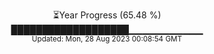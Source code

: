 <p align="center">
⏳Year Progress (65.48 %) <br>
███████████████████▁▁▁▁▁▁▁▁▁▁▁ <br>
<sub>Updated: Mon, 28 Aug 2023 00:08:54 GMT</sub>
</p>

